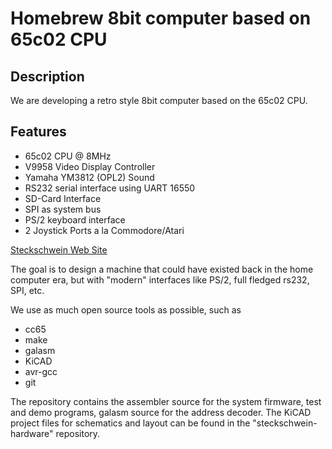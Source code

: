 # Homebrew 8bit computer based on 65c02 CPU #

## Description ##
We are developing a retro style 8bit computer based on the 65c02 CPU.

## Features ##
- 65c02 CPU @ 8MHz
- V9958 Video Display Controller
- Yamaha YM3812 (OPL2) Sound
- RS232 serial interface using UART 16550
- SD-Card Interface
- SPI as system bus
- PS/2 keyboard interface
- 2 Joystick Ports a la Commodore/Atari

[Steckschwein Web Site](http://steckschwein.de/)

The goal is to design a machine that could have existed back in the home computer era, but with "modern" interfaces like PS/2, full fledged rs232, SPI, etc.

We use as much open source tools as possible, such as
- cc65
- make
- galasm
- KiCAD
- avr-gcc
- git

The repository contains the assembler source for the system firmware, test and demo programs, galasm source for the address decoder.
The KiCAD project files for schematics and layout can be found in the "steckschwein-hardware" repository.
